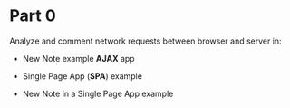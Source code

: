 # Part 0

Analyze and comment network requests between browser and server in:

- New Note example **AJAX** app

- Single Page App (**SPA**) example

- New Note in a Single Page App example